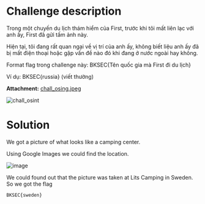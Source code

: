 # Challenge description
Trong một chuyến du lịch thám hiểm của First, trước khi tôi mất liên lạc với anh ấy, First đã gửi tấm ảnh này.

Hiện tại, tôi đang rất quan ngại về vị trí của anh ấy, không biết liệu anh ấy đã bị mất điện thoại hoặc gặp vấn đề nào đó khi đang ở nước ngoài hay không.

Format flag trong challenge này: BKSEC{Tên quốc gia mà First đi du lịch}

Ví dụ: BKSEC{russia} (viết thường)

**Attachment:** [chall_osing.jpeg](/Challenge_files/Hix/chall_osint.jpeg)

 ![chall_osint](https://github.com/user-attachments/assets/b2c515eb-bba8-4034-81db-9750e1c5789b)

# Solution
We got a picture of what looks like a camping center. 

Using Google Images we could find the location.

![image](https://github.com/user-attachments/assets/b9c08370-5865-43c3-a40f-23ca5bc323a7)

We could found out that the picture was taken at Lits Camping in Sweden. So we got the flag

```BKSEC{sweden}```
